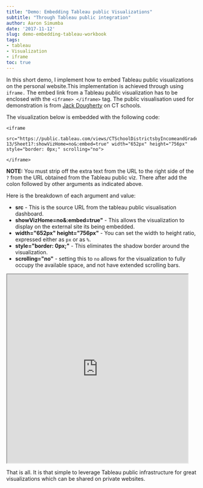 ```yaml
---
title: "Demo: Embedding Tableau public Visualizations"
subtitle: "Through Tableau public integration"
author: Aaron Simumba
date: '2017-11-12'
slug: demo-embedding-tableau-workbook
tags:
- tableau 
- Visualization
- iframe
toc: true
---
```

In this short demo, I implement how to embed Tableau public visualizations on the personal website.This implementation is achieved through using `iframe.` The embed link from a Tableau public visualization has to be enclosed with the `<iframe> </iframe>` tag. The public visualisation used for demonstration is from [Jack Dougherty](http://internet2.trincoll.edu/facProfiles/Default.aspx?fid=1004266) on CT schools.

The visualization below is embedded with the following code:

    <iframe 
    
    src="https://public.tableau.com/views/CTSchoolDistrictsbyIncomeandGradeLevels2009-13/Sheet1?:showVizHome=no&:embed=true" width="652px" height="756px" style="border: 0px;" scrolling="no">
    
    </iframe>

**NOTE:** You must strip off the extra text from the URL to the right side of the `?` from the URL obtained from the Tableau public viz. There after add the colon followed by other arguments as indicated above.

Here is the breakdown of each argument and value:

- **src** - This is the source URL from the tableau public visualisation dashboard. 
- **showVizHome=no&:embed=true"** - This allows the visualization to display on the external site its being embedded.
- **width="652px" height="756px"** - You can set the width to height ratio, expressed either as `px` or as `%`.
- **style="border: 0px;"** - This eliminates the shadow border around the visualization.
- **scrolling="no"** - setting this to `no` allows for the visualization to fully occupy the available space, and not have extended scrolling bars.


<iframe src="https://public.tableau.com/views/CTSchoolDistrictsbyIncomeandGradeLevels2009-13/Sheet1?:showVizHome=no&:embed=true" width="95%" height="500"></iframe>

 That is all. It is that simple to leverage Tableau public infrastructure  for great visualizations which can be shared on private websites.